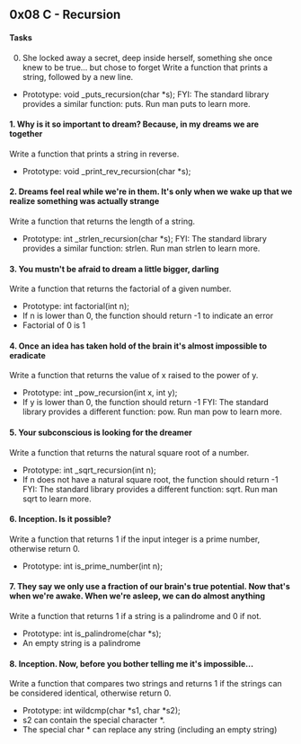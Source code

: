 ## 0x08 C - Recursion

#### Tasks
0. She locked away a secret, deep inside herself, something she once knew to be true... but chose to forget
Write a function that prints a string, followed by a new line.

- Prototype: void _puts_recursion(char *s);
FYI: The standard library provides a similar function: puts. Run man puts to learn more.

#### 1. Why is it so important to dream? Because, in my dreams we are together
Write a function that prints a string in reverse.

- Prototype: void _print_rev_recursion(char *s);

#### 2. Dreams feel real while we're in them. It's only when we wake up that we realize something was actually strange
Write a function that returns the length of a string.

- Prototype: int _strlen_recursion(char *s);
FYI: The standard library provides a similar function: strlen. Run man strlen to learn more.

#### 3. You mustn't be afraid to dream a little bigger, darling
Write a function that returns the factorial of a given number.

- Prototype: int factorial(int n);
- If n is lower than 0, the function should return -1 to indicate an error
- Factorial of 0 is 1

#### 4. Once an idea has taken hold of the brain it's almost impossible to eradicate
Write a function that returns the value of x raised to the power of y.

- Prototype: int _pow_recursion(int x, int y);
- If y is lower than 0, the function should return -1
FYI: The standard library provides a different function: pow. Run man pow to learn more.

#### 5. Your subconscious is looking for the dreamer
Write a function that returns the natural square root of a number.

- Prototype: int _sqrt_recursion(int n);
- If n does not have a natural square root, the function should return -1
FYI: The standard library provides a different function: sqrt. Run man sqrt to learn more.

#### 6. Inception. Is it possible?
Write a function that returns 1 if the input integer is a prime number, otherwise return 0.

- Prototype: int is_prime_number(int n);

#### 7. They say we only use a fraction of our brain's true potential. Now that's when we're awake. When we're asleep, we can do almost anything
Write a function that returns 1 if a string is a palindrome and 0 if not.

- Prototype: int is_palindrome(char *s);
- An empty string is a palindrome

#### 8. Inception. Now, before you bother telling me it's impossible...
Write a function that compares two strings and returns 1 if the strings can be considered identical, otherwise return 0.

- Prototype: int wildcmp(char *s1, char *s2);
- s2 can contain the special character *.
- The special char * can replace any string (including an empty string)

